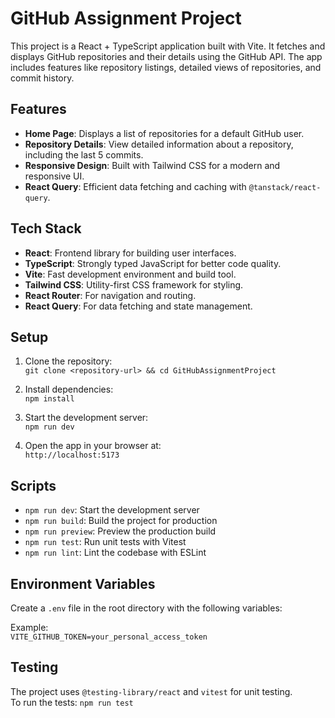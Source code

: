 # GitHub Assignment Project

This project is a React + TypeScript application built with Vite. It fetches and displays GitHub repositories and their details using the GitHub API. The app includes features like repository listings, detailed views of repositories, and commit history.

## Features

- **Home Page**: Displays a list of repositories for a default GitHub user.
- **Repository Details**: View detailed information about a repository, including the last 5 commits.
- **Responsive Design**: Built with Tailwind CSS for a modern and responsive UI.
- **React Query**: Efficient data fetching and caching with `@tanstack/react-query`.

## Tech Stack

- **React**: Frontend library for building user interfaces.
- **TypeScript**: Strongly typed JavaScript for better code quality.
- **Vite**: Fast development environment and build tool.
- **Tailwind CSS**: Utility-first CSS framework for styling.
- **React Router**: For navigation and routing.
- **React Query**: For data fetching and state management.

## Setup

1. Clone the repository:  
   `git clone <repository-url> && cd GitHubAssignmentProject`

2. Install dependencies:  
   `npm install`

3. Start the development server:  
   `npm run dev`

4. Open the app in your browser at:  
   `http://localhost:5173`

## Scripts

- `npm run dev`: Start the development server  
- `npm run build`: Build the project for production  
- `npm run preview`: Preview the production build  
- `npm run test`: Run unit tests with Vitest  
- `npm run lint`: Lint the codebase with ESLint  

## Environment Variables

Create a `.env` file in the root directory with the following variables:

Example:  
`VITE_GITHUB_TOKEN=your_personal_access_token`

## Testing

The project uses `@testing-library/react` and `vitest` for unit testing.  
To run the tests: `npm run test`
